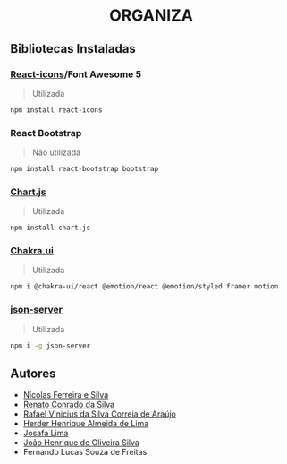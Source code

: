 <h1 align="center">ORGANIZA</h1>

## Bibliotecas Instaladas

### [React-icons](https://react-icons.github.io/react-icons/icons/fa/)/Font Awesome 5

> Utilizada

```bash
npm install react-icons
```

### React Bootstrap

> Não utilizada

```bash
npm install react-bootstrap bootstrap
```

### [Chart.js](https://www.chartjs.org/)

> Utilizada

```bash
npm install chart.js
```

### [Chakra.ui](https://v2.chakra-ui.com/getting-started/nextjs-pages-guide)

> Utilizada

```bash
npm i @chakra-ui/react @emotion/react @emotion/styled framer motion
```

### [json-server](https://www.npmjs.com/package/json-server)

> Utilizada

```bash
npm i -g json-server
```

## Autores

- [Nícolas Ferreira e Silva](https://github.com/NickSilva71)
- [Renato Conrado da Silva](https://github.com/RenatoConrado)
- [Rafael Vinicius da Silva Correia de Araújo](https://github.com/RafaelViniciusRfv)
- [Herder Henrique Almeida de Lima](https://github.com/Herder7)
- [Josafa Lima](https://github.com/Josafa-Lima)
- [João Henrique de Oliveira Silva](https://github.com/Joaohenrique1704)
- Fernando Lucas Souza de Freitas
